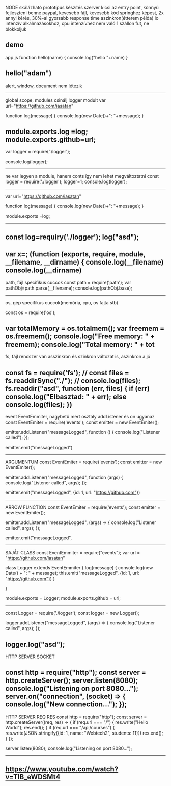 NODE
skálázható
prototípus készítés
szerver
kicsi az entry point, könnyű fejleszteni benne
paypal, kevesebb fájl, kevesebb kód springhez képest, 2x annyi kérés, 30%-al gyorsabb response time
aszinkron(étterem példa) io intenzív alkalmazásokhoz, cpu intenzívhez nem való
1 szállon fut, ne blokkoljuk

demo
------------------------------------------------------------------------------------------------------------

app.js
function hello(name) {
    console.log("hello "+name)
}

hello("adam")
------------------------------------------------------------------------------------------------------------

alert, window, document nem létezik


------------------------------------------------------------------------------------------------------------
global scope, modules
csinálj logger modult
var url="https://github.com/iasatan"

function log(message) {
    console.log(new Date()+": "+message);
}

module.exports.log =log;
module.exports.github=url;
------------------------------------------------------------------------------------------------------------


var logger = require('./logger');

console.log(logger);

------------------------------------------------------------------------------------------------------------
ne var legyen a module, hanem conts így nem lehet megváltoztatni
const logger = require('./logger');
logger=1;
console.log(logger);

------------------------------------------------------------------------------------------------------------
var url="https://github.com/iasatan"

function log(message) {
    console.log(new Date()+": "+message);
}

module.exports =log;
******************************
const log=requiry('./logger');
log("asd");
------------------------------------------------------------------------------------------------------------
var x=;
(function (exports, require, module, __filename, __dirname) { 
console.log(__filename)
console.log(__dirname)
------------------------------------------------------------------------------------------------------------
path, fájl specifikus cuccok
const path = require('path');
var pathObj=path.parse(__filename);
console.log(pathObj.base);

------------------------------------------------------------------------------------------------------------
os, gép specifikus cuccok(memória, cpu, os fajta stb)

const os = require('os');

var totalMemory = os.totalmem();
var freemem = os.freemem();
console.log("Free memory: " + freemem);
console.log("Total memory: " + tot
------------------------------------------------------------------------------------------------------------
fs, fájl rendszer
van asszinkron és szinkron változat is, aszinkron a jó

const fs = require('fs');
// const files = fs.readdirSync("./");
// console.log(files);
fs.readdir("asd", function (err, files) {
    if (err) console.log("Elbasztad: " + err);
    else console.log(files);
})
------------------------------------------------------------------------------------------------------------
event
EventEmmiter, nagybetű mert osztály
addListener és on ugyanaz
const EventEmiter = require('events');
const emitter = new EventEmiter();

emitter.addListener("messageLogged", function () {
    console.log("Listener called");
});

emitter.emit("messageLogged")
************************************************************
ARGUMENTUM 
const EventEmiter = require('events');
const emitter = new EventEmiter();

emitter.addListener("messageLogged", function (args) {
    console.log("Listener called", args);
});

emitter.emit("messageLogged", {id: 1, url: "https://github.com"})
************************************************************
ARROW FUNCTION
const EventEmiter = require('events');
const emitter = new EventEmiter();

emitter.addListener("messageLogged", (args) => {
    console.log("Listener called", args);
});

emitter.emit("messageLogged",

------------------------------------------------------------------------------------------------------------
SAJÁT CLASS
const EventEmmiter = require("events");
var url = "https://github.com/iasatan"

class Logger extends EventEmmiter {
    log(message) {
        console.log(new Date() + ": " + message);
        this.emit("messageLogged", {id: 1, url: "https://github.com"})
    }

}

module.exports = Logger;
module.exports.github = url;

************************************************************

const Logger = require('./logger');
const logger = new Logger();

logger.addListener("messageLogged", (args) => {
    console.log("Listener called", args);
});

logger.log("asd");
------------------------------------------------------------------------------------------------------------
HTTP SERVER SOCKET

const http = require("http");
const server = http.createServer();
server.listen(8080);
console.log("Listening on port 8080...");
server.on("connection", (socket) => {
    console.log("New connection...");
});
------------------------------------------------------------------------------------------------------------
HTTP SERVER REQ RES
const http = require("http");
const server = http.createServer((req, res) => {
    if (req.url === "/") {
        res.write("Hello World");
        res.end();
    }
    if (req.url === "/api/courses") {
        res.write(JSON.stringify({id: 1, name: "Webtech2", students: 11}))
        res.end();
    }
});


server.listen(8080);
console.log("Listening on port 8080...");

------------------------------------------------------------------------------------------------------------
https://www.youtube.com/watch?v=TlB_eWDSMt4
------------------------------------------------------------------------------------------------------------
